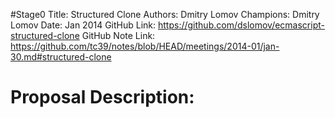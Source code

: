#Stage0
Title: Structured Clone
Authors: Dmitry Lomov
Champions: Dmitry Lomov
Date: Jan 2014
GitHub Link: https://github.com/dslomov/ecmascript-structured-clone
GitHub Note Link: https://github.com/tc39/notes/blob/HEAD/meetings/2014-01/jan-30.md#structured-clone

# Proposal Description:
